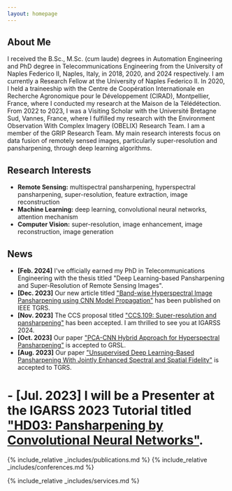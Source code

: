 ```yaml
---
layout: homepage
---
```


## About Me

I received the B.Sc., M.Sc. (cum laude) degrees in Automation Engineering and PhD degree in Telecommunications Engineering from the University of Naples Federico II, Naples, Italy, in 2018, 2020, and 2024 respectively. I am currently a Research Fellow at the University of Naples Federico II. In 2020, I held a traineeship with the Centre de Coopération Internationale en Recherche Agronomique pour le Développement (CIRAD), Montpellier, France, where I conducted my research at the Maison de la Télédétection. From 2022 to 2023, I was a Visiting Scholar with the Université Bretagne Sud, Vannes, France, where I fulfilled my research with the Environment Observation With Complex Imagery (OBELIX) Research Team. I am a member of the GRIP Research Team. My main research interests focus on data fusion of remotely sensed images, particularly super-resolution and pansharpening, through deep learning algorithms.

## Research Interests

- **Remote Sensing:** multispectral pansharpening, hyperspectral pansharpening, super-resolution, feature extraction, image reconstruction
- **Machine Learning:** deep learning, convolutional neural networks, attention mechanism
- **Computer Vision:** super-resolution, image enhancement, image reconstruction, image generation


## News
- **[Feb. 2024]** I've officially earned my PhD in Telecommunications Engineering with the thesis titled "Deep Learning-based Pansharpening and Super-Resolution of Remote Sensing Images".
- **[Dec. 2023]** Our new article titled ["Band-wise Hyperspectral Image Pansharpening using CNN Model Propagation"](https://ieeexplore.ieee.org/document/10341305) has been published on IEEE TGRS.
- **[Nov. 2023]** The CCS proposal titled ["CCS.109: Super-resolution and pansharpening"](https://www.2024.ieeeigarss.org/community_contributed_sessions.php) has been accepted. I am thrilled to see you at IGARSS 2024.
- **[Oct. 2023]** Our paper ["PCA-CNN Hybrid Approach for Hyperspectral Pansharpening"](https://ieeexplore.ieee.org/abstract/document/10288481) is accepted to GRSL.
- **[Aug. 2023]** Our paper ["Unsupervised Deep Learning-Based Pansharpening With Jointly Enhanced Spectral and Spatial Fidelity"](https://ieeexplore.ieee.org/abstract/document/10198408) is accepted to TGRS.
# - **[Jul. 2023]** I will be a Presenter at the IGARSS 2023 Tutorial titled ["HD03: Pansharpening by Convolutional Neural Networks"](https://2023.ieeeigarss.org/tutorials.php#tut107).

{% include_relative _includes/publications.md %}
{% include_relative _includes/conferences.md %}

{% include_relative _includes/services.md %}

